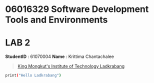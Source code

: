 # 06016329 Software Development Tools and Environments

# LAB 2

**StudentID** : 61070004
**Name** : Krittima Chantachalee

> [King Mongkut's Institute of Technology Ladkrabang](http://kmitl.ac.th/en)

```sh
print("Hello Ladkrabang")
```